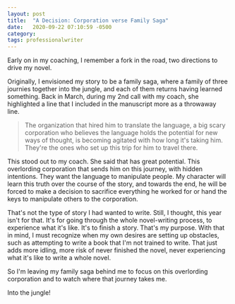 ```yaml
---
layout: post
title:  "A Decision: Corporation verse Family Saga"
date:   2020-09-22 07:10:59 -0500
category: 
tags: professionalwriter
---
```

Early on in my coaching, I remember a fork in the road, two directions to drive my novel. 

Originally, I envisioned my story to be a family saga, where a family of three journies together into the jungle, and each of them returns having learned something. Back in March, during my 2nd call with my coach, she highlighted a line that I included in the manuscript more as a throwaway line. 

>The organization that hired him to translate the language, a big scary corporation who believes the language holds the potential for new ways of thought, is becoming agitated with how long it's taking him. They're the ones who set up this trip for him to travel there.

This stood out to my coach. She said that has great potential. This overlording corporation that sends him on this journey, with hidden intentions. They want the language to manipulate people. My character will learn this truth over the course of the story, and towards the end, he will be forced to make a decision to sacrifice everything he worked for or hand the keys to manipulate others to the corporation.

That's not the type of story I had wanted to write. Still, I thought, this year isn't for that. It's for going through the whole novel-writing process, to experience what it's like. It's to finish a story. That's my purpose. With that in mind, I must recognize when my own desires are setting up obstacles, such as attempting to write a book that I'm not trained to write. That just adds more idling, more risk of never finished the novel, never experiencing what it's like to write a whole novel.

So I'm leaving my family saga behind me to focus on this overlording corporation and to watch where that journey takes me. 

Into the jungle!